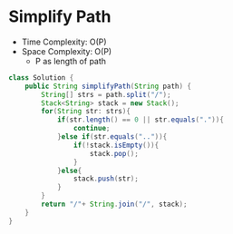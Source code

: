 # Simplify Path

- Time Complexity: O(P)
- Space Complexity: O(P)
  - P as length of path

```java
class Solution {
    public String simplifyPath(String path) {
        String[] strs = path.split("/");
        Stack<String> stack = new Stack();
        for(String str: strs){
            if(str.length() == 0 || str.equals(".")){
                continue;
            }else if(str.equals("..")){
                if(!stack.isEmpty()){
                    stack.pop();
                }
            }else{
                stack.push(str);
            }
        }
        return "/"+ String.join("/", stack);
    }
}
```
